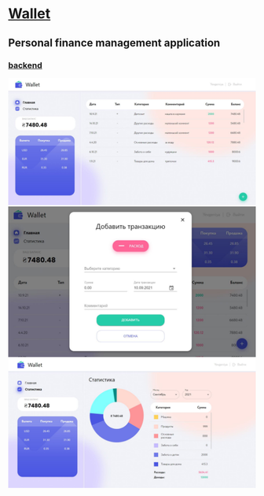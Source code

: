 # [Wallet](https://wallet-finance-app.netlify.app)

## Personal finance management application

### [backend](https://github.com/yevgeniya-alexeyeva/finance-app-backend)

![Home page capture](https://github.com/yevgeniya-alexeyeva/finance-app/blob/master/src/images/preview/home.JPG?raw=true 'Home page preview')
![Add transaction modal capture](https://github.com/yevgeniya-alexeyeva/finance-app/blob/master/src/images/preview/addTr.JPG?raw=true 'Add transaction modal preview')
![Statistic page capture](https://github.com/yevgeniya-alexeyeva/finance-app/blob/master/src/images/preview/statistic.JPG?raw=true 'Statistic page preview')
